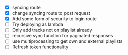 - [x] syncing route
- [x] change syncing route to post request
- [x] Add some form of security to login route
- [ ] Try deploying as lambda
- [ ] Only add tracks not on playlist already
- [ ] recursive sync function for paginated responses
- [ ] use multiprocessing to get own and external playlists
- [ ] Refresh token functionality